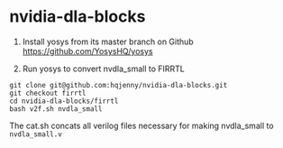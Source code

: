 # nvidia-dla-blocks

1. Install yosys from its master branch on Github https://github.com/YosysHQ/yosys


2. Run yosys to convert nvdla_small to FIRRTL
```
git clone git@github.com:hqjenny/nvidia-dla-blocks.git
git checkout firrtl 
cd nvidia-dla-blocks/firrtl
bash v2f.sh nvdla_small 
```

The cat.sh concats all verilog files necessary for making nvdla_small to `nvdla_small.v`
